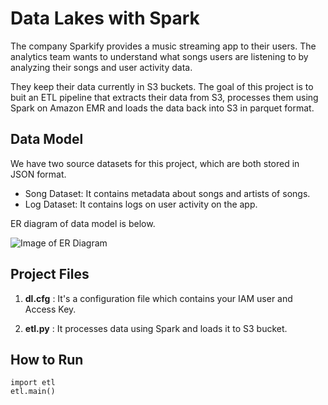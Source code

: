 # Data Lakes with Spark 

The company Sparkify provides a music streaming app to their users. The analytics team wants to understand what songs users are listening to by analyzing their songs and user activity data. 

They keep their data currently in S3 buckets. The goal of this project is to buit an ETL pipeline that extracts their data from S3, processes them using Spark on Amazon EMR and loads the data back into S3 in parquet format.

## Data Model

We have two source datasets for this project, which are both stored in JSON format. 
 * Song Dataset: It contains metadata about songs and artists of songs.
 * Log Dataset: It contains logs on user activity on the app.

ER diagram of data model is below.


![Image of ER Diagram](https://raw.githubusercontent.com/gizunkar/git_tutorial/master/aws_etl_er_diagram.png)


## Project Files  

1. **dl.cfg** : It's a configuration file which contains your IAM user and Access Key. 

2. **etl.py** : It processes data using Spark and loads it to S3 bucket.



## How to Run 


  ``` console
  import etl
  etl.main()
```



